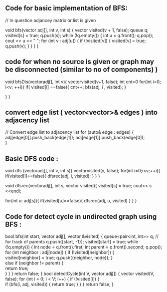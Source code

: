 ## Code for basic implementation of BFS:
// In question adjancey matrix or list is given

void bfs(vector<int> adj[], int v, int s) {
    vector<bool> visited(v + 1, false);
    queue<int> q;
    visited[s] = true;
    q.push(s);
    while (!q.empty()) {
        int u = q.front();
        q.pop();
        cout << u << " ";
        for (int v : adj[u]) {
            if (!visited[v]) {
                visited[v] = true;
                q.push(v);
            }
        }
    }
}


## code for when no source is given or graph may be disconnected (similar to no of components) )

void bfsDis(vector<int>adj[], int v){
   vector<bool>visited(v+1, false);
    int cnt=0
   for(int i=0; i<v; ++i){
   if( visited[i] ==false){
    cnt++;
   bfs(adj, i , visited);
}



}
}


## convert edge list ( vector<vector<int>>& edges ) into adjacency list
 // Convert edge list to adjacency list
    for (auto& edge : edges) {
        adj[edge[0]].push_back(edge[1]);
        adj[edge[1]].push_back(edge[0]);  
    }


## Basic DFS code :
  void dfs (vector<int>adj[], int v, int s){
   vector<bool>visited(v, false);
   for(int i=0;i<v;++i){
if(visited[i]==false){
  dfsrec(adj, i, visited);
}
}
  }

void dfsrec(vector<int>adj[], int s, vector<bool> visited){
visited[s] = true;
cout<< s <<endl;

for(int u: adj[s]){
if(visited[u]==false){
   dfsrec(adj, u, visited)
}
}
}


## Code for detect cycle in undirected graph using BFS :
   bool bfs(int start, vector<int> adj[], vector<bool> &visited) {
    queue<pair<int, int>> q;   // for track of parents
    q.push({start, -1}); 
    visited[start] = true;
    while (!q.empty()) {
        int node = q.front().first;
        int parent = q.front().second;
        q.pop();
        for (int neighbor : adj[node]) {
            if (!visited[neighbor]) {  
                visited[neighbor] = true;
                q.push({neighbor, node});
            }   
            else if (neighbor != parent) {  
                return true;  
            }
        }
    }
    return false;
}
bool detectCycle(int V, vector<int> adj[]) {
    vector<bool> visited(V, false);
    for (int i = 0; i < V; i++) { 
        if (!visited[i]) {  
            if (bfs(i, adj, visited)) {
                return true;
            }
        }
    }
    return false;
}
